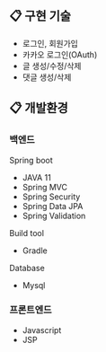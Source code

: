 ## 📋 구현 기술 

- 로그인, 회원가입 
- 카카오 로그인(OAuth)
- 글 생성/수정/삭제
- 댓글 생성/삭제

## 📋 개발환경

### 백엔드

Spring boot

- JAVA 11
- Spring MVC
- Spring Security
- Spring Data JPA
- Spring Validation

Build tool

- Gradle

Database

- Mysql

### 프론트엔드

- Javascript
- JSP


